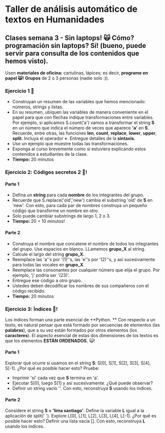 # Taller de análisis automático de textos en Humanidades

## Clases semana 3 - Sin laptops! &#x1F640; Cómo? programación sin laptops? Sí! (bueno, puede servir para consulta de los contenidos que hemos visto).

Usen **materiales de oficina:** cartulinas, lápices; es decir, **programe en papel &#x1F640;!** **Grupos** de 2 o 3 personas (nadie solo :)).


### Ejercicio 1 &#x1F916;

- Construyan un resumen de las variables que hemos mencionado: números, strings y listas.
- En su resumen, ubiquen las variables de manera conveniente en el papel para que con flechas indique transformaciones entre variables. Por ejemplo, si aplicamos S.count('a') vamos
a transformar el string **S** en un número que indica el número de veces que aparece **'a'** en **S**. Recuerde, entre otras, las funciones **len**, **count**, **replace**, **lower**,
**upper**, **split**. Incluya el operador **+**. Entregue detalles de la **sintaxis.**
- Use un ejemplo que muestre todas las transformaciones. 
- Exponga al curso brevemente como si estuviera explicando estos contenidos a estudiantes de la clase. 
- **Tiempo:** 20 minutos

### Ejercicio 2: Códigos secretos 2 &#x1F916;!

#### Parte 1

- Defina un **string** para cada **nombre** de los integrantes del grupo.
- Recuerde que S.replace('old','new') cambia el substring 'old' de **S** en 'new'. Con esto, para cada par de nombres construya un pequeño código que transforme un nombre en otro.
- Solo puede cambiar substrings de largo 1, 2 o 3. 
- **Tiempo:** 20 + 10 minutos!

#### Parte 2

- Construya el nombre que concatene el nombre de todos los integrantes del grupo. Use espacios en blanco. LLamemos **grupo_X** al string. 
- Calcule el largo del string **grupo_X**.
- Reemplace las 'a''s por '(1)''s, las 'e''s por '(2)''s, y así sucesivamente para todas las vocales en **grupo_X**.  
- Reemplace las consonantes por cualquier número que elija el grupo. Por ejemplo, 'j' podría ser '(23)'. 
- Entregue ese código a otro grupo.
- Ustedes deben decodificar los nombres de sus compañeros con el código recibido. 
- **Tiempo:** 20 minutos

### Ejercicio 3: Índices &#x1F916;!

Los índices forman una parte esencial de **Python. ** Con respecto a un texto, es natural pensar que está formado por secuencias de elementos (las **palabras**), que a su vez
están formados por otros elementos (los **caracteres**). El aspecto esencial de estas dos dimensiones de los textos es que los elementos **ESTÁN ORDENADOS.** &#x1F640;!

#### Parte 1

Explorar qué ocurre si usamos en el string **S**: S[0], S[1], S[2], S[3], S[4], S[-1]. ¿Por qué es posible hacer esto? Pruebe:

- Imprimir 'sí' cada vez que **S** termina en 'a'. 
- Ejecutar S[0], luego S[1] y así sucesivamente. ¿Qué puede observar?
- Definir un string vacío ''. Con esto, reconstruya **S** usando los índices. 

#### Parte 2

Considere el string **S = 'lima santiago'**. Define la variable **L** igual a la aplicación de split(' '). Explore L[0], L[1], L[2], L[3], L[4], L[-1]. ¿Por qué es posible hacer esto? 
Definir una lista vacía []. Con esto, reconstruya **L** usando los índices. 


